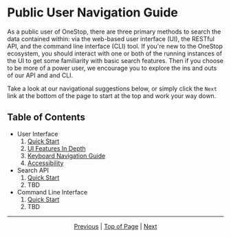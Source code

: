 # Public User Navigation Guide
As a public user of OneStop, there are three primary methods to search the data contained within: via the web-based user interface (UI), the RESTful API, and the command line interface (CLI) tool. If you're new to the OneStop ecosystem, you should interact with one or both of the running instances of the UI to get some familiarity with basic search features. Then if you choose to be more of a power user, we encourage you to explore the ins and outs of our API and and CLI.

Take a look at our navigational suggestions below, or simply click the `Next` link at the bottom of the page to start at the top and work your way down.

## Table of Contents
* User Interface
  1. [Quick Start](/onestop/public-user/ui/quickstart)
  1. [UI Features In Depth](/onestop/public-user/ui/features-in-depth)
  1. [Keyboard Navigation Guide](/onestop/public-user/ui/keyboard-navigation)
  1. [Accessibility](/onestop/public-user/ui/accessibility)
* Search API
  1. [Quick Start](/onestop/public-user/api/quickstart)
  1. TBD
* Command Line Interface
  1. [Quick Start](/onestop/public-user/cli/quickstart)
  1. TBD

<hr>
<div align="center"><a href="/onestop/">Previous</a> | <a href="#public-user-navigation-guide">Top of Page</a> | <a href="/onestop/public-user/ui/quickstart">Next</a></div>